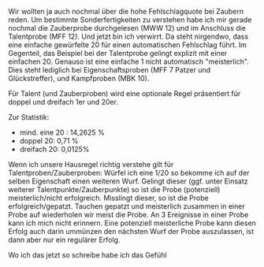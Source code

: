 Wir wollten ja auch nochmal über die hohe Fehlschlagquote bei Zaubern reden. Um bestimmte Sonderfertigkeiten zu verstehen habe ich mir gerade nochmal die Zauberprobe durchgelesen (MWW 12) und im Anschluss die Talentprobe (MFF 12). 
Und jetzt bin ich verwirrt. Da steht nirgendwo, dass eine einfache gewürfelte 20 für einen automatischen Fehlschlag führt. 
Im Gegenteil, das Beispiel bei der Talentprobe gelingt explizit mit einer einfachen 20.
Genauso ist eine einfache 1 nicht automatisch "meisterlich". Dies steht lediglich bei Eigenschaftsproben (MFF 7 Patzer und Glückstreffer), und Kampfproben (MBK 10).

Für Talent (und Zauberproben) wird eine optionale Regel präsentiert für doppel und dreifach 1er und 20er.

Zur Statistik:
* mind. eine 20 : 14,2625 %
* doppel 20: 0,71 %
* dreifach 20: 0,0125% 

Wenn ich unsere Hausregel richtig verstehe gilt für Talentproben/Zauberproben: 
Würfel ich eine 1/20 so bekomme ich auf der selben Eigenschaft einen weiteren Wurf. Gelingt dieser (ggf. unter Einsatz weiterer Talentpunkte/Zauberpunkte) so ist die Probe (potenziell) meisterlich/nicht erfolgreich. Misslingt dieser, so ist die Probe erfolgreich/gepatzt. 
Tauchen gepatzt und meisterlich zusammen in einer Probe auf wiederholen wir meist die Probe. An 3 Ereignisse in einer Probe kann ich mich nicht erinnern. Eine potenziell meisterliche Probe kann diesen Erfolg auch darin ummünzen den nächsten Wurf der Probe auszulassen, ist dann aber nur ein regulärer Erfolg.

Wo ich das jetzt so schreibe habe ich das Gefühl 

